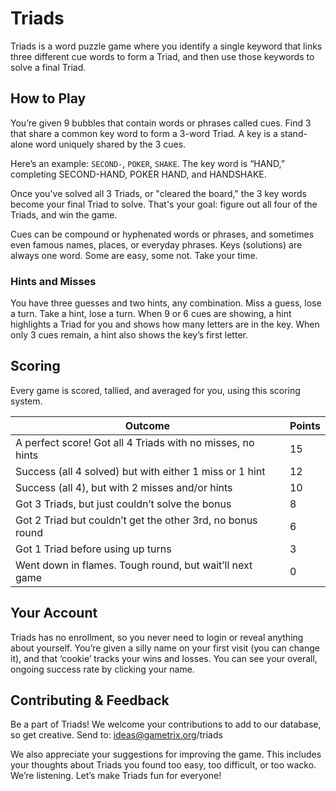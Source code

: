 # Triads

Triads is a word puzzle game where you identify a single keyword that links three different cue words to form a Triad, and then use those keywords to solve a final Triad.

## How to Play

You’re given 9 bubbles that contain words or phrases called cues. Find 3 that share a common key word to form a 3-word Triad. A key is a stand-alone word uniquely shared by the 3 cues.

Here’s an example: `SECOND-`, `POKER`, `SHAKE`. The key word is “HAND,” completing SECOND-HAND, POKER HAND, and HANDSHAKE.

Once you've solved all 3 Triads, or "cleared the board," the 3 key words become your final Triad to solve. That's your goal: figure out all four of the Triads, and win the game.

Cues can be compound or hyphenated words or phrases, and sometimes even famous names, places, or everyday phrases. Keys (solutions) are always one word. Some are easy, some not. Take your time.

### Hints and Misses

You have three guesses and two hints, any combination. Miss a guess, lose a turn. Take a hint, lose a turn. When 9 or 6 cues are showing, a hint highlights a Triad for you and shows how many letters are in the key. When only 3 cues remain, a hint also shows the key’s first letter.

## Scoring

Every game is scored, tallied, and averaged for you, using this scoring system.

| Outcome                                                    | Points |
| ---------------------------------------------------------- | ------ |
| A perfect score! Got all 4 Triads with no misses, no hints | 15     |
| Success (all 4 solved) but with either 1 miss or 1 hint    | 12     |
| Success (all 4), but with 2 misses and/or hints            | 10     |
| Got 3 Triads, but just couldn’t solve the bonus            | 8      |
| Got 2 Triad but couldn’t get the other 3rd, no bonus round | 6      |
| Got 1 Triad before using up turns                          | 3      |
| Went down in flames. Tough round, but wait’ll next game    | 0      |

## Your Account

Triads has no enrollment, so you never need to login or reveal anything about yourself. You’re given a silly name on your first visit (you can change it), and that ‘cookie’ tracks your wins and losses. You can see your overall, ongoing success rate by clicking your name.

## Contributing & Feedback

Be a part of Triads! We welcome your contributions to add to our database, so get creative. Send to:
ideas@gametrix.org/triads

We also appreciate your suggestions for improving the game. This includes your thoughts about Triads you found too easy, too difficult, or too wacko. We’re listening. Let’s make Triads fun for everyone!
